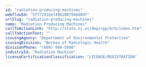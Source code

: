 ```yaml
---
id: "radiation-producing-machines"
webflowId: "5f77291bef4962087946d0d7"
urlSlug: "radiation-producing-machines"
name: "Radiation Producing Machines"
callToActionLink: "http://state.nj.us/dep/rpp/brh/index.htm"
callToActionText: ""
issuingAgency: "Department of Environmental Protection"
issuingDivision: "Bureau of Radiologic Health"
divisionPhone: "(609) 984-5890"
industryId: "Radiation Machine"
licenseCertificationClassification: "LICENSE/REGISTRATION"
---
```

